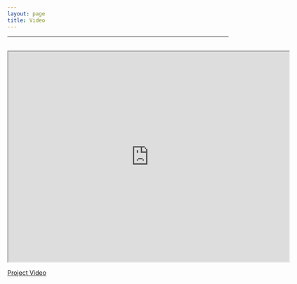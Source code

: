 ```yaml
---
layout: page
title: Video
---
```

---
<br>

<iframe src="https://drive.google.com/file/d/1XQHfzeffbxiAzIULBuhabOFynyN5Q3iw/preview" width="640" height="480"></iframe>

[Project Video](https://drive.google.com/file/d/1XQHfzeffbxiAzIULBuhabOFynyN5Q3iw/view?usp=sharing)

